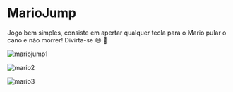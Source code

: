 # MarioJump

Jogo bem simples, consiste em apertar qualquer tecla para o Mario pular o cano e não morrer! Divirta-se 😅  🥳 

![mariojump1](https://user-images.githubusercontent.com/88723553/177050389-6affd86d-39c3-488d-a406-2ea94a25639e.jpg)


![mario2](https://user-images.githubusercontent.com/88723553/177050665-28352966-0151-4325-b847-0fddf97108f4.jpg)


![mario3](https://user-images.githubusercontent.com/88723553/177050567-1bf35e60-be17-4156-b9fd-59170ee5f0f1.png)



